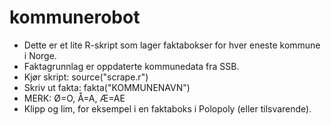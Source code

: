 # kommunerobot
- Dette er et lite R-skript som lager faktabokser for hver eneste kommune i Norge.
- Faktagrunnlag er oppdaterte kommunedata fra SSB.
- Kjør skript: source("scrape.r")
- Skriv ut fakta: fakta("KOMMUNENAVN")
- MERK: Ø=O, Å=A, Æ=AE
- Klipp og lim, for eksempel i en faktaboks i Polopoly (eller tilsvarende).
